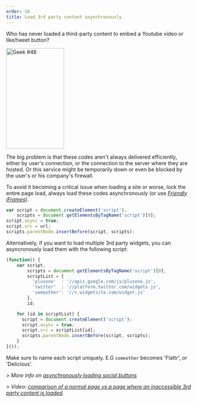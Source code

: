```yaml
---
order: 18
title: Load 3rd party content asynchronously
---
```


Who has never loaded a third-party content to embed a Youtube video or like/tweet button?

<div class="img-right">
  <img id="geek-46" class="icos-geek" src="http://browserdiet.com/img/46.png" alt="Geek #46" width="158" height="275" />
</div>

The big problem is that these codes aren't always delivered efficiently, either by user's connection, or the connection to the server where they are hosted. Or this service might be temporarily down or even be blocked by the user's or his company's firewall.

To avoid it becoming a critical issue when loading a site or worse, lock the entire page load, always load these codes asynchronously (or use *[Friendly iFrames](https://www.facebook.com/note.php?note_id=10151176218703920)*).

```js
var script = document.createElement('script'),
    scripts = document.getElementsByTagName('script')[0];
script.async = true;
script.src = url;
scripts.parentNode.insertBefore(script, scripts);
```

Alternatively, if you want to load multiple 3rd party widgets, you can asyncronously load them with the following script:

```js
(function() {
    var script,
        scripts = document.getElementsByTagName('script')[0],
        scriptList = {
          'plusone'  : '//apis.google.com/js/plusone.js',
          'twitter'  : '//platform.twitter.com/widgets.js',
          'someother': '//s.widgetsite.com/widget.js'
        },
        id;

    for (id in scriptList) {
      script = document.createElement('script');
      script.async = true;
      script.src = scriptList[id];
      scripts.parentNode.insertBefore(script, scripts);
    }
}());
```

Make sure to name each script uniquely. E.G `someother` becomes 'Flattr', or 'Delicious'.

*> More info on [asynchronously loading social buttons](http://www.phpied.com/social-button-bffs/)*

*> Video: [comparison of a normal page vs a page where an inaccessible 3rd party content is loaded](http://www.webpagetest.org/video/view.php?id=111011_4e0708d3caa23b21a798cc01d0fdb7882a735a7d).*
